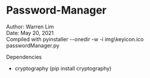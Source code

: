 # Password-Manager
 
 Author: Warren Lim<br>
 Date: May 20, 2021<br>
 Compiled with pyinstaller --onedir -w -i img\keyicon.ico passwordManager.py

 Dependencies
 - cryptography (pip install cryptography)
